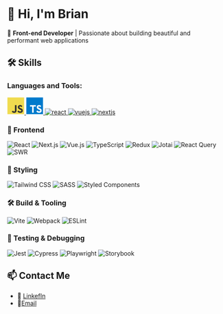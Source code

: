 # 👋 Hi, I'm Brian 

🚀 **Front-end Developer** | Passionate about building beautiful and performant web applications  

## 🛠 Skills  
<h3>Languages and Tools:</h3>
<p> 
  <a href="https://developer.mozilla.org/en-US/docs/Web/JavaScript" target="_blank" rel="noreferrer">
    <img src="https://raw.githubusercontent.com/devicons/devicon/master/icons/javascript/javascript-original.svg" alt="javascript" width="40" height="40"/> 
  </a>
  <a href="https://www.typescriptlang.org/" target="_blank" rel="noreferrer">
    <img src="https://raw.githubusercontent.com/devicons/devicon/master/icons/typescript/typescript-original.svg" alt="typescript" width="40" height="40"/>
  </a> 
  <a href="https://reactjs.org/" target="_blank" rel="noreferrer">
    <img src="https://cdn.worldvectorlogo.com/logos/react-1.svg" alt="react" width="40" height="40"/>
  </a>
  <a href="https://vuejs.org/" target="_blank" rel="noreferrer">
    <img src="https://cdn.worldvectorlogo.com/logos/vue-9.svg" alt="vuejs" width="40" height="40"/>
  </a> 
  <a href="https://nextjs.org/" target="_blank" rel="noreferrer">
    <img src="https://cdn.worldvectorlogo.com/logos/next-js.svg" alt="nextjs" width="40" height="40"/>
  </a> 
</p>

### 🚀 Frontend  
![React](https://img.shields.io/badge/-React-61DAFB?style=flat&logo=react&logoColor=white)
![Next.js](https://img.shields.io/badge/-Next.js-000000?style=flat&logo=next.js&logoColor=white)
![Vue.js](https://img.shields.io/badge/-Vue.js-4FC08D?style=flat&logo=vue.js&logoColor=white)
![TypeScript](https://img.shields.io/badge/-TypeScript-3178C6?style=flat&logo=typescript&logoColor=white)
![Redux](https://img.shields.io/badge/-Redux-764ABC?style=flat&logo=redux&logoColor=white)
![Jotai](https://img.shields.io/badge/-Jotai-009688?style=flat&logo=Jotai&logoColor=white)
![React Query](https://img.shields.io/badge/-React%20Query-FF4154?style=flat&logo=react-query&logoColor=white)
![SWR](https://img.shields.io/badge/-SWR-000000?style=flat&logo=SWR&logoColor=white)

### 🎨 Styling  
![Tailwind CSS](https://img.shields.io/badge/-Tailwind%20CSS-38B2AC?style=flat&logo=tailwind-css&logoColor=white)
![SASS](https://img.shields.io/badge/-SASS-CC6699?style=flat&logo=sass&logoColor=white)
![Styled Components](https://img.shields.io/badge/-Styled%20Components-DB7093?style=flat&logo=styled-components&logoColor=white)  

### 🛠 Build & Tooling 
![Vite](https://img.shields.io/badge/-Vite-646CFF?style=flat&logo=vite&logoColor=white)
![Webpack](https://img.shields.io/badge/-Webpack-8DD6F9?style=flat&logo=webpack&logoColor=black)
![ESLint](https://img.shields.io/badge/-ESLint-4B32C3?style=flat&logo=eslint&logoColor=white)

### 🔬 Testing & Debugging  
![Jest](https://img.shields.io/badge/-Jest-C21325?style=flat&logo=jest&logoColor=white)
![Cypress](https://img.shields.io/badge/-Cypress-17202C?style=flat&logo=cypress&logoColor=white)
![Playwright](https://img.shields.io/badge/-Playwright-2EAD33?style=flat&logo=playwright&logoColor=white)
![Storybook](https://img.shields.io/badge/-Storybook-FF4785?style=flat&logo=storybook&logoColor=white)  

## 📫 Contact Me  
- 🔗 [LinkefIn](www.linkedin.com/in/柏恩-孫-9287b816b)
- 📮<a href="mailto:example@example.com?subject=Feedback&body=Hello%20there!">Email</a> 

